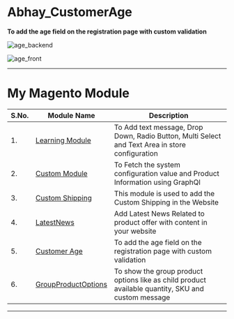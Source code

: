 # Abhay_CustomerAge
**To add the age field on the registration page with custom validation**


![age_backend](https://user-images.githubusercontent.com/55655451/91634495-816bf880-ea0e-11ea-9db0-b3c64e4281ea.png)

![age_front](https://user-images.githubusercontent.com/55655451/91634505-934d9b80-ea0e-11ea-8aa5-d1e2b723c83b.png)

___
# My Magento Module

| S.No.| Module Name | Description |
| --- | --- | --- |
| 1.| [Learning Module](https://github.com/Abhay-Agrawal/Abhay_Learning-1.0.0) | To Add text message, Drop Down, Radio Button, Multi Select and Text Area in store configuration |
| 2.| [Custom Module](https://github.com/Abhay-Agrawal/CustomModule)| To Fetch the system configuration value and Product Information using GraphQl |
| 3.| [Custom Shipping](https://github.com/Abhay-Agrawal/Abhay_CustomShipping-1.0.0) | This module is used to add the Custom Shipping in the Website|
| 4.| [LatestNews](https://github.com/Abhay-Agrawal/Abhay_LatestNews-1.0.0) | Add Latest News Related to product offer with content in your website |
| 5.| [Customer Age](https://github.com/Abhay-Agrawal/Abhay_CustomerAge) |To add the age field on the registration page with custom validation |
| 6.| [GroupProductOptions](https://github.com/Abhay-Agrawal/Abhay_GroupProductOptions-1.0.0) | To show the group product options like as child product available quantity, SKU and custom message |

___

